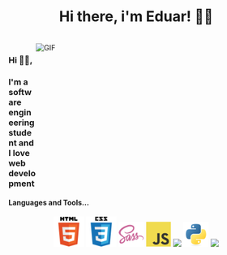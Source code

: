<h1 align="center">Hi there, i'm Eduar! 🙋‍♂️</h1>

<br/>

<img align="right" height="270px" width="450px" alt="GIF" src="https://media.giphy.com/media/vWst8QUOKAot6MHEZe/giphy.gif" />

### Hi 🙋‍♂️,
### I'm a software engineering student and I love web development
#### Languages and Tools...
<p align="center">
 <img src="https://raw.githubusercontent.com/devicons/devicon/master/icons/html5/html5-original-wordmark.svg" width="60px">
 <img src="https://raw.githubusercontent.com/devicons/devicon/master/icons/css3/css3-original-wordmark.svg" width="60px">
 <img src="https://raw.githubusercontent.com/devicons/devicon/master/icons/sass/sass-original.svg" width="50px">
 <img src="https://raw.githubusercontent.com/devicons/devicon/master/icons/javascript/javascript-original.svg" width="50px">
 <img src="https://www.vectorlogo.zone/logos/git-scm/git-scm-icon.svg" width="50px">
 <img src="https://raw.githubusercontent.com/devicons/devicon/master/icons/python/python-original.svg" width="50px">
 <img src="https://cdn.worldvectorlogo.com/logos/django.svg" width="35px">
</p>
